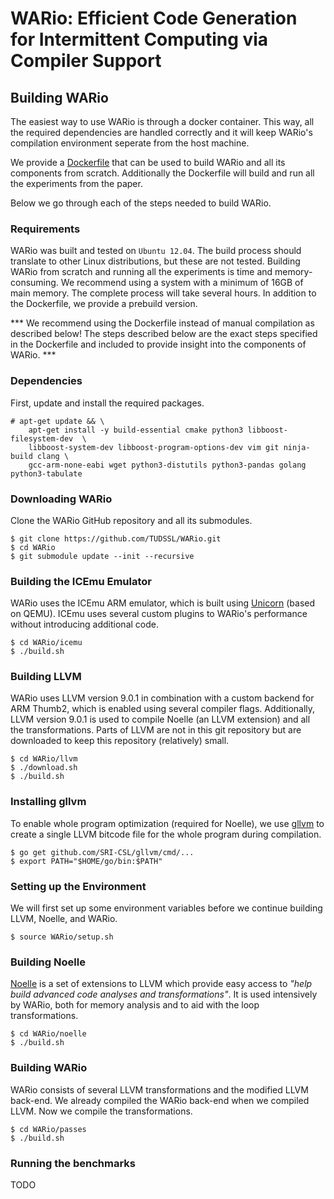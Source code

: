 # WARio: Efficient Code Generation for Intermittent Computing via Compiler Support

## Building WARio
The easiest way to use WARio is through a docker container. This way, all the required dependencies are handled correctly and it will keep WARio's compilation environment seperate from the host machine.

We provide a [Dockerfile](docker/Dockerfile) that can be used to build WARio and all its components from scratch. Additionally the Dockerfile will build and run all the experiments from the paper. 

Below we go through each of the steps needed to build WARio.

### Requirements
WARio was built and tested on `Ubuntu 12.04`. The build process should translate to other Linux distributions, but these are not tested.
Building WARio from scratch and running all the experiments is time and memory-consuming. We recommend using a system with a minimum of 16GB of main memory. The complete process will take several hours. In addition to the Dockerfile, we provide a prebuild version.

*** We recommend using the Dockerfile instead of manual compilation as described below! The steps described below are the exact steps specified in the Dockerfile and included to provide insight into the components of WARio. ***

### Dependencies
First, update and install the required packages.
```
# apt-get update && \
    apt-get install -y build-essential cmake python3 libboost-filesystem-dev  \
    libboost-system-dev libboost-program-options-dev vim git ninja-build clang \
    gcc-arm-none-eabi wget python3-distutils python3-pandas golang python3-tabulate
```

### Downloading WARio
Clone the WARio GitHub repository and all its submodules.
```
$ git clone https://github.com/TUDSSL/WARio.git
$ cd WARio
$ git submodule update --init --recursive
```

### Building the ICEmu Emulator
WARio uses the ICEmu ARM emulator, which is built using [Unicorn](https://github.com/unicorn-engine/unicorn) (based on QEMU).
ICEmu uses several custom plugins to WARio's performance without introducing additional code.
```
$ cd WARio/icemu
$ ./build.sh
```

### Building LLVM
WARio uses LLVM version 9.0.1 in combination with a custom backend for ARM Thumb2, which is enabled using several compiler flags.
Additionally, LLVM version 9.0.1 is used to compile Noelle (an LLVM extension) and all the transformations.
Parts of LLVM are not in this git repository but are downloaded to keep this repository (relatively) small.
```
$ cd WARio/llvm
$ ./download.sh
$ ./build.sh
```

### Installing gllvm
To enable whole program optimization (required for Noelle), we use [gllvm](github.com/SRI-CSL/gllvm) to create a single LLVM bitcode file for the whole program during compilation.
```
$ go get github.com/SRI-CSL/gllvm/cmd/...
$ export PATH="$HOME/go/bin:$PATH" 
```

### Setting up the Environment
We will first set up some environment variables before we continue building LLVM, Noelle, and WARio.
```
$ source WARio/setup.sh
```

### Building Noelle
[Noelle](https://github.com/scampanoni/noelle) is a set of extensions to LLVM which provide easy access to _"help build advanced code analyses and transformations"_. It is used intensively by WARio, both for memory analysis and to aid with the loop transformations.
```
$ cd WARio/noelle
$ ./build.sh
```

### Building WARio
WARio consists of several LLVM transformations and the modified LLVM back-end. We already compiled the WARio back-end when we compiled LLVM. Now we compile the transformations.
```
$ cd WARio/passes
$ ./build.sh
```

### Running the benchmarks
TODO


